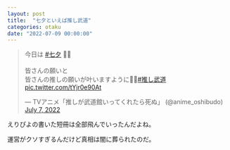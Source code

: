 ```yaml
---
layout: post
title:  "七夕といえば推し武道"
categories: otaku
date: "2022-07-09 00:00:00"
---
```


<blockquote class="twitter-tweet tw-align-center"><p lang="ja" dir="ltr">今日は <a href="https://twitter.com/hashtag/%E4%B8%83%E5%A4%95?src=hash&amp;ref_src=twsrc%5Etfw">#七夕</a> 🎋✨<br><br>皆さんの願いと<br>皆さんの推しの願いが叶いますように🙏🌠<a href="https://twitter.com/hashtag/%E6%8E%A8%E3%81%97%E6%AD%A6%E9%81%93?src=hash&amp;ref_src=twsrc%5Etfw">#推し武道</a> <a href="https://t.co/tYjr0e90At">pic.twitter.com/tYjr0e90At</a></p>&mdash; TVアニメ「推しが武道館いってくれたら死ぬ」 (@anime_oshibudo) <a href="https://twitter.com/anime_oshibudo/status/1544969469243535360?ref_src=twsrc%5Etfw">July 7, 2022</a></blockquote> <script async src="https://platform.twitter.com/widgets.js" charset="utf-8"></script>

えりぴよの書いた短冊は全部飛んでいったんだよね。

運営がクソすぎるんだけど真相は闇に葬られたのだ。

